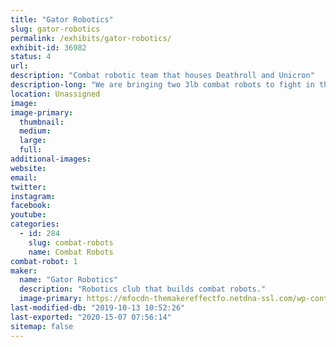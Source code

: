 ```yaml
---
title: "Gator Robotics"
slug: gator-robotics
permalink: /exhibits/gator-robotics/
exhibit-id: 36982
status: 4
url: 
description: "Combat robotic team that houses Deathroll and Unicron"
description-long: "We are bringing two 3lb combat robots to fight in the competition."
location: Unassigned
image: 
image-primary:
  thumbnail: 
  medium: 
  large: 
  full: 
additional-images:
website: 
email: 
twitter: 
instagram: 
facebook: 
youtube: 
categories:
  - id: 284
    slug: combat-robots
    name: Combat Robots
combat-robot: 1
maker:
  name: "Gator Robotics"
  description: "Robotics club that builds combat robots."
  image-primary: https://mfocdn-themakereffectfo.netdna-ssl.com/wp-content/uploads/2018/11/13342865_1372233216125643_6208682043170332265_n-300x120.jpg
last-modified-db: "2019-10-13 10:52:26"
last-exported: "2020-15-07 07:56:14"
sitemap: false
---
```


